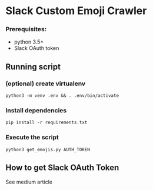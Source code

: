 # Slack Custom Emoji Crawler

### Prerequisites:
- python 3.5+
- Slack OAuth token

## Running script 
### (optional) create virtualenv
`python3 -m venv .env && . .env/bin/activate`
### Install dependencies
`pip install -r requirements.txt`

### Execute the script
`python3 get_emojis.py AUTH_TOKEN`

## How to get Slack OAuth Token
See medium article


